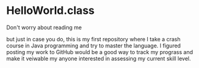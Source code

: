 # HelloWorld.class
Don't worry about reading me

but just in case you do, this is my first repository where I take a crash course in Java programming and try to master the language. I figured posting my work to GitHub would be a good way to track my prograss and make it veiwable my anyone interested in assessing my current skill level.
